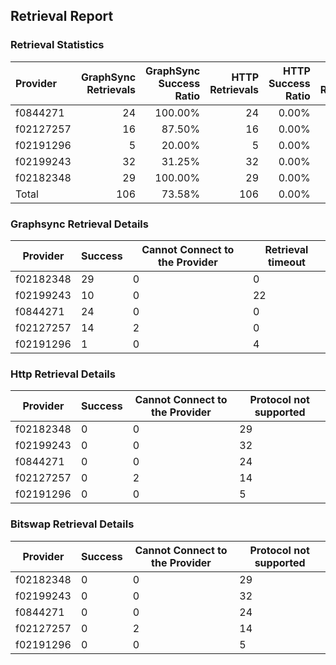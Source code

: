 ## Retrieval Report
### Retrieval Statistics
| Provider  | GraphSync Retrievals | GraphSync Success Ratio | HTTP Retrievals | HTTP Success Ratio | Bitswap Retrievals | Bitswap Success Ratio |
| :-------- | -------------------: | ----------------------: | --------------: | -----------------: | -----------------: | --------------------: |
| f0844271  |                   24 |                 100.00% |              24 |              0.00% |                 24 |                 0.00% |
| f02127257 |                   16 |                  87.50% |              16 |              0.00% |                 16 |                 0.00% |
| f02191296 |                    5 |                  20.00% |               5 |              0.00% |                  5 |                 0.00% |
| f02199243 |                   32 |                  31.25% |              32 |              0.00% |                 32 |                 0.00% |
| f02182348 |                   29 |                 100.00% |              29 |              0.00% |                 29 |                 0.00% |
| Total     |                  106 |                  73.58% |             106 |              0.00% |                106 |                 0.00% |

### Graphsync Retrieval Details
| Provider  | Success | Cannot Connect to the Provider | Retrieval timeout |
| --------- | ------- | ------------------------------ | ----------------- |
| f02182348 | 29      | 0                              | 0                 |
| f02199243 | 10      | 0                              | 22                |
| f0844271  | 24      | 0                              | 0                 |
| f02127257 | 14      | 2                              | 0                 |
| f02191296 | 1       | 0                              | 4                 |

### Http Retrieval Details
| Provider  | Success | Cannot Connect to the Provider | Protocol not supported |
| --------- | ------- | ------------------------------ | ---------------------- |
| f02182348 | 0       | 0                              | 29                     |
| f02199243 | 0       | 0                              | 32                     |
| f0844271  | 0       | 0                              | 24                     |
| f02127257 | 0       | 2                              | 14                     |
| f02191296 | 0       | 0                              | 5                      |

### Bitswap Retrieval Details
| Provider  | Success | Cannot Connect to the Provider | Protocol not supported |
| --------- | ------- | ------------------------------ | ---------------------- |
| f02182348 | 0       | 0                              | 29                     |
| f02199243 | 0       | 0                              | 32                     |
| f0844271  | 0       | 0                              | 24                     |
| f02127257 | 0       | 2                              | 14                     |
| f02191296 | 0       | 0                              | 5                      |
